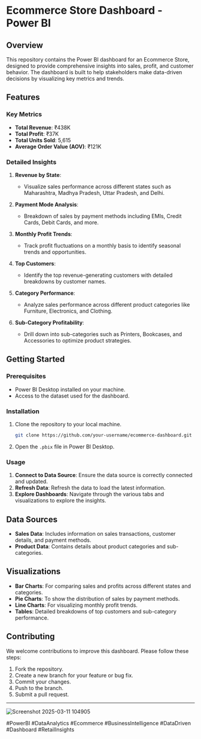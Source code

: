 # Ecommerce Store Dashboard - Power BI

## Overview

This repository contains the Power BI dashboard for an Ecommerce Store, designed to provide comprehensive insights into sales, profit, and customer behavior. The dashboard is built to help stakeholders make data-driven decisions by visualizing key metrics and trends.

## Features

### Key Metrics
- **Total Revenue**: ₹438K
- **Total Profit**: ₹37K
- **Total Units Sold**: 5,615
- **Average Order Value (AOV)**: ₹121K

### Detailed Insights
1. **Revenue by State**:
   - Visualize sales performance across different states such as Maharashtra, Madhya Pradesh, Uttar Pradesh, and Delhi.
   
2. **Payment Mode Analysis**:
   - Breakdown of sales by payment methods including EMIs, Credit Cards, Debit Cards, and more.

3. **Monthly Profit Trends**:
   - Track profit fluctuations on a monthly basis to identify seasonal trends and opportunities.

4. **Top Customers**:
   - Identify the top revenue-generating customers with detailed breakdowns by customer names.

5. **Category Performance**:
   - Analyze sales performance across different product categories like Furniture, Electronics, and Clothing.

6. **Sub-Category Profitability**:
   - Drill down into sub-categories such as Printers, Bookcases, and Accessories to optimize product strategies.

## Getting Started

### Prerequisites
- Power BI Desktop installed on your machine.
- Access to the dataset used for the dashboard.

### Installation
1. Clone the repository to your local machine.
   ```bash
   git clone https://github.com/your-username/ecommerce-dashboard.git
   ```
2. Open the `.pbix` file in Power BI Desktop.

### Usage
1. **Connect to Data Source**: Ensure the data source is correctly connected and updated.
2. **Refresh Data**: Refresh the data to load the latest information.
3. **Explore Dashboards**: Navigate through the various tabs and visualizations to explore the insights.

## Data Sources
- **Sales Data**: Includes information on sales transactions, customer details, and payment methods.
- **Product Data**: Contains details about product categories and sub-categories.

## Visualizations
- **Bar Charts**: For comparing sales and profits across different states and categories.
- **Pie Charts**: To show the distribution of sales by payment methods.
- **Line Charts**: For visualizing monthly profit trends.
- **Tables**: Detailed breakdowns of top customers and sub-category performance.

## Contributing
We welcome contributions to improve this dashboard. Please follow these steps:
1. Fork the repository.
2. Create a new branch for your feature or bug fix.
3. Commit your changes.
4. Push to the branch.
5. Submit a pull request.

---
![Screenshot 2025-03-11 104905](https://github.com/user-attachments/assets/95f8ca01-997a-4af7-89a1-5c8930ee365c)


#PowerBI #DataAnalytics #Ecommerce #BusinessIntelligence #DataDriven #Dashboard #RetailInsights
